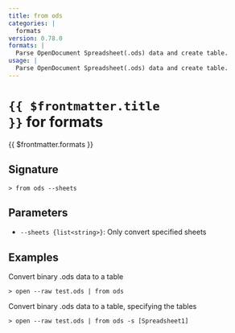 ```yaml
---
title: from ods
categories: |
  formats
version: 0.78.0
formats: |
  Parse OpenDocument Spreadsheet(.ods) data and create table.
usage: |
  Parse OpenDocument Spreadsheet(.ods) data and create table.
---
```


# <code>{{ $frontmatter.title }}</code> for formats

<div class='command-title'>{{ $frontmatter.formats }}</div>

## Signature

```> from ods --sheets```

## Parameters

 -  `--sheets {list<string>}`: Only convert specified sheets

## Examples

Convert binary .ods data to a table
```shell
> open --raw test.ods | from ods

```

Convert binary .ods data to a table, specifying the tables
```shell
> open --raw test.ods | from ods -s [Spreadsheet1]

```
